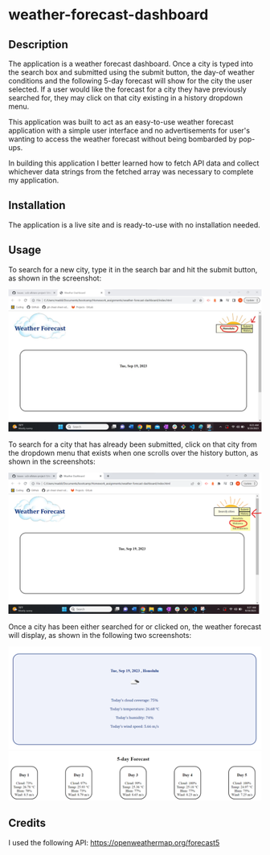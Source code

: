 # weather-forecast-dashboard

## Description

The application is a weather forecast dashboard. Once a city is typed into the search box and submitted using the submit button, the day-of weather conditions and the following 5-day forecast will show for the city the user selected. If a user would like the forecast for a city they have previously searched for, they may click on that city existing in a history dropdown menu.

This application was built to act as an easy-to-use weather forecast application with a simple user interface and no advertisements for user's wanting to access the weather forecast without being bombarded by pop-ups.

In building this application I better learned how to fetch API data and collect whichever data strings from the fetched array was necessary to complete my application.

## Installation

The application is a live site and is ready-to-use with no installation needed.

## Usage

To search for a new city, type it in the search bar and hit the submit button, as shown in the screenshot:

![screenshot one](./Assets/images/Screenshot-one.jpg)


To search for a city that has already been submitted, click on that city from the dropdown menu that exists when one scrolls over the history button, as shown in the screenshots:

![screenshot two](./Assets/images/screenshot-two.png)


Once a city has been either searched for or clicked on, the weather forecast will display, as shown in the following two screenshots:

![screenshot three](./Assets/images/screenshot-three.png)
![screenshot four](./Assets/images/screenshot-four.png)


## Credits

I used the following API: https://openweathermap.org/forecast5 
